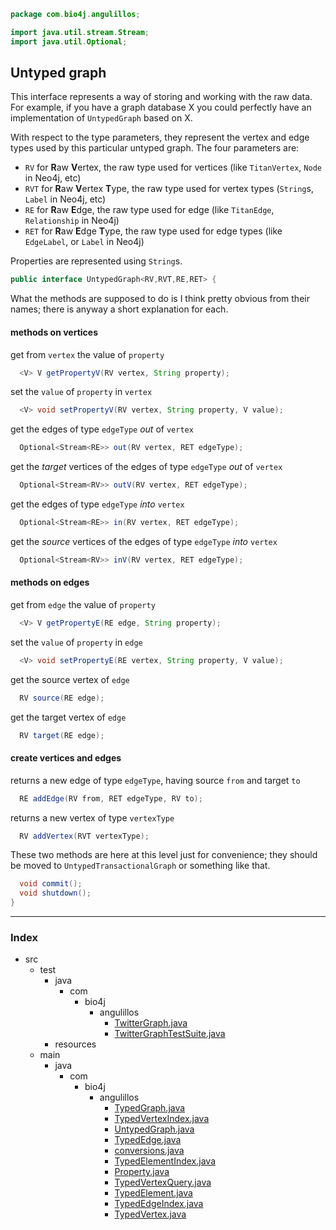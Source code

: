 
```java
package com.bio4j.angulillos;

import java.util.stream.Stream;
import java.util.Optional;
```


## Untyped graph

This interface represents a way of storing and working with the raw data. For example, if you have a graph database X you could perfectly have an implementation of `UntypedGraph` based on X.

With respect to the type parameters, they represent the vertex and edge types used by this particular untyped graph. The four parameters are:

- `RV` for **R**aw **V**ertex, the raw type used for vertices (like `TitanVertex`, `Node` in Neo4j, etc)
- `RVT` for **R**aw **V**ertex **T**ype, the raw type used for vertex types (`String`s, `Label` in Neo4j, etc)
- `RE` for **R**aw **E**dge, the raw type used for edge (like `TitanEdge`, `Relationship` in Neo4j)
- `RET` for **R**aw **E**dge **T**ype, the raw type used for edge types (like `EdgeLabel`, or `Label` in Neo4j)

Properties are represented using `String`s.


```java
public interface UntypedGraph<RV,RVT,RE,RET> {
```


  What the methods are supposed to do is I think pretty obvious from their names; there is anyway a short explanation for each.


  #### methods on vertices


  get from `vertex` the value of `property`


```java
  <V> V getPropertyV(RV vertex, String property);
```


  set the `value` of `property` in `vertex`


```java
  <V> void setPropertyV(RV vertex, String property, V value);
```


  get the edges of type `edgeType` _out_ of `vertex`


```java
  Optional<Stream<RE>> out(RV vertex, RET edgeType);
```


  get the _target_ vertices of the edges of type `edgeType` _out_ of `vertex`


```java
  Optional<Stream<RV>> outV(RV vertex, RET edgeType);
```


  get the edges of type `edgeType` _into_ `vertex`


```java
  Optional<Stream<RE>> in(RV vertex, RET edgeType);
```


  get the _source_ vertices of the edges of type `edgeType` _into_ `vertex`


```java
  Optional<Stream<RV>> inV(RV vertex, RET edgeType);
```


  #### methods on edges


  get from `edge` the value of `property`


```java
  <V> V getPropertyE(RE edge, String property);
```


  set the `value` of `property` in `edge`


```java
  <V> void setPropertyE(RE vertex, String property, V value);
```


  get the source vertex of `edge`


```java
  RV source(RE edge);
```


  get the target vertex of `edge`


```java
  RV target(RE edge);
```


  #### create vertices and edges


  returns a new edge of type `edgeType`, having source `from` and target `to`


```java
  RE addEdge(RV from, RET edgeType, RV to);
```


  returns a new vertex of type `vertexType`


```java
  RV addVertex(RVT vertexType);
```


  These two methods are here at this level just for convenience; they should be moved to `UntypedTransactionalGraph` or something like that.


```java
  void commit();
  void shutdown();
}
```


------

### Index

+ src
  + test
    + java
      + com
        + bio4j
          + angulillos
            + [TwitterGraph.java][test/java/com/bio4j/angulillos/TwitterGraph.java]
            + [TwitterGraphTestSuite.java][test/java/com/bio4j/angulillos/TwitterGraphTestSuite.java]
    + resources
  + main
    + java
      + com
        + bio4j
          + angulillos
            + [TypedGraph.java][main/java/com/bio4j/angulillos/TypedGraph.java]
            + [TypedVertexIndex.java][main/java/com/bio4j/angulillos/TypedVertexIndex.java]
            + [UntypedGraph.java][main/java/com/bio4j/angulillos/UntypedGraph.java]
            + [TypedEdge.java][main/java/com/bio4j/angulillos/TypedEdge.java]
            + [conversions.java][main/java/com/bio4j/angulillos/conversions.java]
            + [TypedElementIndex.java][main/java/com/bio4j/angulillos/TypedElementIndex.java]
            + [Property.java][main/java/com/bio4j/angulillos/Property.java]
            + [TypedVertexQuery.java][main/java/com/bio4j/angulillos/TypedVertexQuery.java]
            + [TypedElement.java][main/java/com/bio4j/angulillos/TypedElement.java]
            + [TypedEdgeIndex.java][main/java/com/bio4j/angulillos/TypedEdgeIndex.java]
            + [TypedVertex.java][main/java/com/bio4j/angulillos/TypedVertex.java]

[test/java/com/bio4j/angulillos/TwitterGraph.java]: ../../../../../test/java/com/bio4j/angulillos/TwitterGraph.java.md
[test/java/com/bio4j/angulillos/TwitterGraphTestSuite.java]: ../../../../../test/java/com/bio4j/angulillos/TwitterGraphTestSuite.java.md
[main/java/com/bio4j/angulillos/TypedGraph.java]: TypedGraph.java.md
[main/java/com/bio4j/angulillos/TypedVertexIndex.java]: TypedVertexIndex.java.md
[main/java/com/bio4j/angulillos/UntypedGraph.java]: UntypedGraph.java.md
[main/java/com/bio4j/angulillos/TypedEdge.java]: TypedEdge.java.md
[main/java/com/bio4j/angulillos/conversions.java]: conversions.java.md
[main/java/com/bio4j/angulillos/TypedElementIndex.java]: TypedElementIndex.java.md
[main/java/com/bio4j/angulillos/Property.java]: Property.java.md
[main/java/com/bio4j/angulillos/TypedVertexQuery.java]: TypedVertexQuery.java.md
[main/java/com/bio4j/angulillos/TypedElement.java]: TypedElement.java.md
[main/java/com/bio4j/angulillos/TypedEdgeIndex.java]: TypedEdgeIndex.java.md
[main/java/com/bio4j/angulillos/TypedVertex.java]: TypedVertex.java.md